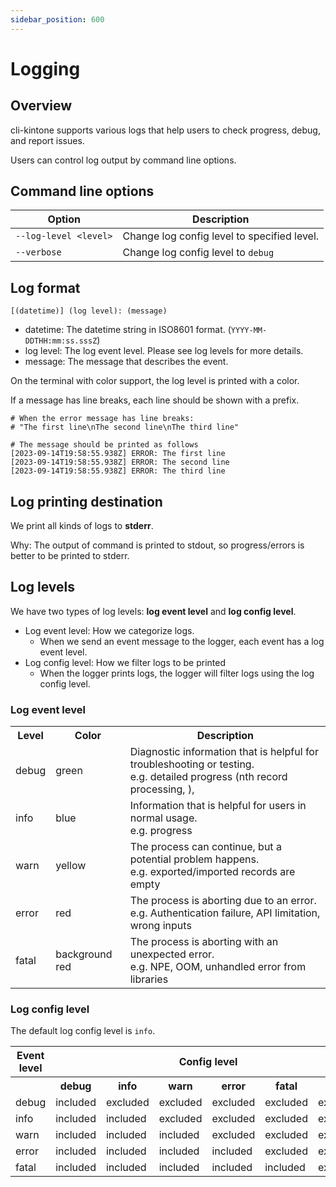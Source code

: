 ```yaml
---
sidebar_position: 600
---
```


# Logging

## Overview

cli-kintone supports various logs that help users to check progress, debug, and report issues.

Users can control log output by command line options.

## Command line options

| Option                | Description                                 |
| --------------------- | ------------------------------------------- |
| `--log-level <level>` | Change log config level to specified level. |
| `--verbose`           | Change log config level to `debug`          |

## Log format

```
[(datetime)] (log level): (message)
```

- datetime: The datetime string in ISO8601 format. (`YYYY-MM-DDTHH:mm:ss.sssZ`)
- log level: The log event level. Please see log levels for more details.
- message: The message that describes the event.

On the terminal with color support, the log level is printed with a color.

If a message has line breaks, each line should be shown with a prefix.

```shell
# When the error message has line breaks:
# "The first line\nThe second line\nThe third line"

# The message should be printed as follows
[2023-09-14T19:58:55.938Z] ERROR: The first line
[2023-09-14T19:58:55.938Z] ERROR: The second line
[2023-09-14T19:58:55.938Z] ERROR: The third line
```

## Log printing destination

We print all kinds of logs to **stderr**.

Why: The output of command is printed to stdout, so progress/errors is better to be printed to stderr.

## Log levels

We have two types of log levels: **log event level** and **log config level**.

- Log event level: How we categorize logs.
  - When we send an event message to the logger, each event has a log event level.
- Log config level: How we filter logs to be printed
  - When the logger prints logs, the logger will filter logs using the log config level.

### Log event level

<table>
  <tr>
    <th>Level</th>
    <th>Color</th>
    <th>Description</th>
  </tr>
  <tr>
    <td>debug</td>
    <td class="debug">green</td>
    <td>Diagnostic information that is helpful for troubleshooting or testing.<br/>e.g. detailed progress (nth record processing, ),</td>
  </tr>
  <tr>
    <td>info</td>
    <td class="info">blue</td>
    <td>Information that is helpful for users in normal usage.<br/>e.g. progress</td>
  </tr>
  <tr>
    <td>warn</td>
    <td class="warn">yellow</td>
    <td>The process can continue, but a potential problem happens.<br/>e.g. exported/imported records are empty</td>
  </tr>
  <tr>
    <td>error</td>
    <td class="error">red</td>
    <td>The process is aborting due to an error.<br/>e.g. Authentication failure, API limitation, wrong inputs</td>
  </tr>
  <tr>
    <td>fatal</td>
    <td class="fatal">background red</td>
    <td>The process is aborting with an unexpected error.<br/>e.g. NPE, OOM, unhandled error from libraries</td>
  </tr>
</table>

### Log config level

The default log config level is `info`.

<table>
  <tr>
    <th>Event level</th>
    <th colspan="6">Config level</th>
  </tr>
  <tr>
    <th></th>
    <th>debug</th>
    <th>info</th>
    <th>warn</th>
    <th>error</th>
    <th>fatal</th>
    <th>none</th>
  </tr>
  <tr>
    <td>debug</td>
    <td class="included">included</td>
    <td class="excluded">excluded</td>
    <td class="excluded">excluded</td>
    <td class="excluded">excluded</td>
    <td class="excluded">excluded</td>
    <td class="excluded">excluded</td>
  </tr>
  <tr>
    <td>info</td>
    <td class="included">included</td>
    <td class="included">included</td>
    <td class="excluded">excluded</td>
    <td class="excluded">excluded</td>
    <td class="excluded">excluded</td>
    <td class="excluded">excluded</td>
  </tr>
  <tr>
    <td>warn</td>
    <td class="included">included</td>
    <td class="included">included</td>
    <td class="included">included</td>
    <td class="excluded">excluded</td>
    <td class="excluded">excluded</td>
    <td class="excluded">excluded</td>
  </tr>
  <tr>
    <td>error</td>
    <td class="included">included</td>
    <td class="included">included</td>
    <td class="included">included</td>
    <td class="included">included</td>
    <td class="excluded">excluded</td>
    <td class="excluded">excluded</td>
  </tr>
  <tr>
    <td>fatal</td>
    <td class="included">included</td>
    <td class="included">included</td>
    <td class="included">included</td>
    <td class="included">included</td>
    <td class="included">included</td>
    <td class="excluded">excluded</td>
  </tr>
</table>
